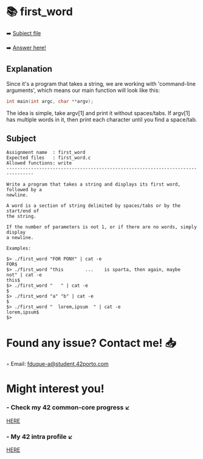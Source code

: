 # :books: first_word
:arrow_right: [Subject file](./subject.en.txt) 

:arrow_right: [Answer here!](./first_word.c)

## Explanation

Since it's a program that takes a string, we are working with 'command-line arguments', which means our main function will look like this:
```C
int	main(int argc, char **argv);
```
The idea is simple, take argv[1] and print it without spaces/tabs.
If argv[1] has multiple words in it, then print each character until you find a space/tab.


## Subject

```
Assignment name  : first_word
Expected files   : first_word.c
Allowed functions: write
--------------------------------------------------------------------------------

Write a program that takes a string and displays its first word, followed by a
newline.

A word is a section of string delimited by spaces/tabs or by the start/end of
the string.

If the number of parameters is not 1, or if there are no words, simply display
a newline.

Examples:

$> ./first_word "FOR PONY" | cat -e
FOR$
$> ./first_word "this        ...    is sparta, then again, maybe    not" | cat -e
this$
$> ./first_word "   " | cat -e
$
$> ./first_word "a" "b" | cat -e
$
$> ./first_word "  lorem,ipsum  " | cat -e
lorem,ipsum$
$>
```

# Found any issue? Contact me! 📥

◦ Email: fduque-a@student.42porto.com

# Might interest you!

### - Check my 42 common-core progress ↙️

[HERE](https://github.com/fduquea/42cursus)

### - My 42 intra profile ↙️
[HERE](https://profile.intra.42.fr/users/fduque-a)
